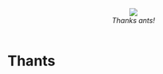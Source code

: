 <div align="center">
  <img src="https://github.com/thants/raw/main/.github/images/thants.gif" />
  <br>
  <em>Thanks ants!</em>
</div>
<br>

# Thants
